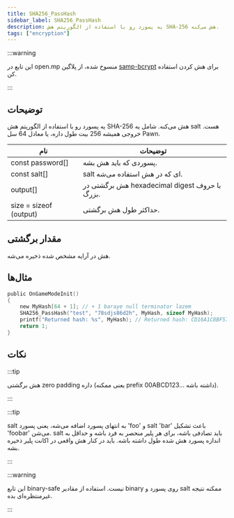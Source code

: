 ```yaml
---
title: SHA256_PassHash
sidebar_label: SHA256_PassHash
description: یه پسورد رو با استفاده از الگوریتم هش SHA-256 هش می‌کنه.
tags: ["encryption"]
---
```


<VersionWarn version='SA-MP 0.3.7 R1' />

:::warning

این تابع در open.mp منسوخ شده، از پلاگین [samp-bcrypt](https://github.com/Sreyas-Sreelal/samp-bcrypt) برای هش کردن استفاده کن.

:::

## توضیحات

یه پسورد رو با استفاده از الگوریتم هش SHA-256 هش می‌کنه. شامل یه salt هست. خروجی همیشه 256 بیت طول داره، یا معادل 64 سل Pawn.

| نام                    | توضیحات                                        |
| ---------------------- | -------------------------------------------------- |
| const password[]       | پسوردی که باید هش بشه.                              |
| const salt[]           | salt ای که در هش استفاده می‌شه.                       |
| output[]               | هش برگشتی در hexadecimal digest با حروف بزرگ. |
| size = sizeof (output) | حداکثر طول هش برگشتی.                  |

## مقدار برگشتی

هش در آرایه مشخص شده ذخیره می‌شه.

## مثال‌ها

```c
public OnGameModeInit()
{
    new MyHash[64 + 1]; // + 1 baraye null terminator lazem
    SHA256_PassHash("test", "78sdjs86d2h", MyHash, sizeof MyHash);
    printf("Returned hash: %s", MyHash); // Returned hash: CD16A1C8BF5792B48142FF6B67C9CB5B1BDC7260D8D11AFBA6BCDE0933A3C0AF
    return 1;
}
```

## نکات

:::tip

هش برگشتی zero padding داره (یعنی ممکنه prefix 00ABCD123... داشته باشه).

:::

:::tip

salt به انتهای پسورد اضافه می‌شه، یعنی پسورد 'foo' و salt 'bar' باعث تشکیل 'foobar' می‌شن. salt باید تصادفی باشه، برای هر پلیر منحصر به فرد باشه و حداقل به اندازه پسورد هش شده طول داشته باشه. باید در کنار هش واقعی در اکانت پلیر ذخیره بشه.

:::

:::warning

این تابع binary-safe نیست. استفاده از مقادیر binary روی پسورد و salt ممکنه نتیجه غیرمنتظره‌ای بده.

:::